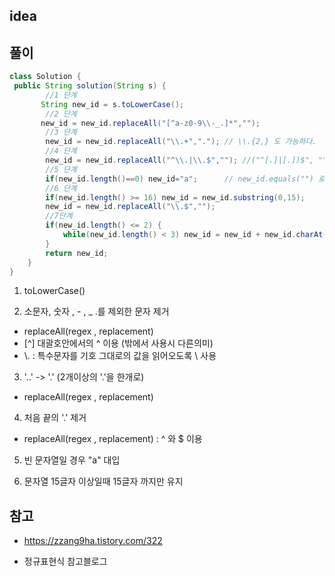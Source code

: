## idea

## 풀이

```java
class Solution {
 public String solution(String s) {
        //1 단계
       String new_id = s.toLowerCase();
        //2 단계
       new_id = new_id.replaceAll("[^a-z0-9\\-_.]*","");
        //3 단계
        new_id = new_id.replaceAll("\\.+","."); // \\.{2,} 도 가능하다.
        //4 단계
        new_id = new_id.replaceAll("^\\.|\\.$",""); //("^[.]|[.])$", "") 가능
        //5 단계
        if(new_id.length()==0) new_id="a";      // new_id.equals("") 로 가능
        //6 단계
        if(new_id.length() >= 16) new_id = new_id.substring(0,15);
        new_id = new_id.replaceAll("\\.$","");
        //7단계
        if(new_id.length() <= 2) {
            while(new_id.length() < 3) new_id = new_id + new_id.charAt(new_id.length()-1);
        }
        return new_id;
    }
}
```

1. toLowerCase()

2. 소문자, 숫자 , - , \_ .를 제외한 문자 제거

- replaceAll(regex , replacement)
- [^] 대괄호안에서의 ^ 이용 (밖에서 사용시 다른의미)
- \\. : 특수문자를 기호 그대로의 값을 읽어오도록 \\ 사용

3. '..' -> '.' (2개이상의 '.'을 한개로)

- replaceAll(regex , replacement)

4. 처음 끝의 '.' 제거

- replaceAll(regex , replacement) : ^ 와 $ 이용

5. 빈 문자열일 경우 "a" 대입

6. 문자열 15글자 이상일때 15글자 까지만 유지

## 참고

- https://zzang9ha.tistory.com/322

- 정규표현식 참고블로그
